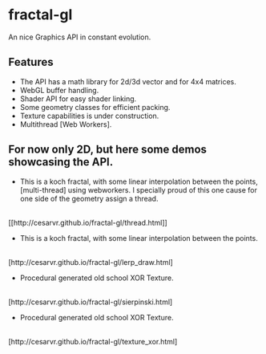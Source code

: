 # fractal-gl
An nice Graphics API in constant evolution. 

## Features

- The API has a math library for 2d/3d vector and for 4x4 matrices. 
- WebGL buffer handling. 
- Shader API for easy shader linking. 
- Some geometry classes for efficient packing. 
- Texture capabilities is under construction.
- Multithread [Web Workers].


## For now only 2D, but here some demos showcasing the API.

- This is a koch fractal, with some linear interpolation between the points, [multi-thread] using webworkers. I specially proud of
this one cause for one side of the geometry assign a thread.
<br>
[[http://cesarvr.github.io/fractal-gl/thread.html]]
<br>

- This is a koch fractal, with some linear interpolation between the points. 
<br>
[http://cesarvr.github.io/fractal-gl/lerp_draw.html]

- Procedural generated old school XOR Texture.
<br>
[http://cesarvr.github.io/fractal-gl/sierpinski.html]

- Procedural generated old school XOR Texture.
<br>
[http://cesarvr.github.io/fractal-gl/texture_xor.html]




[http://cesarvr.github.io/fractal-gl/lerp_draw.html]: http://cesarvr.github.io/fractal-gl/lerp_draw.html
[http://cesarvr.github.io/fractal-gl/texture_xor.html]: http://cesarvr.github.io/fractal-gl/texture_xor.html
[http://cesarvr.github.io/fractal-gl/sierpinski.html]: http://cesarvr.github.io/fractal-gl/sierpinski.html
[http://cesarvr.github.io/fractal-gl/thread.html]: http://cesarvr.github.io/fractal-gl/thread.html
